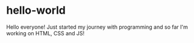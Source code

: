 # hello-world

Hello everyone!
Just started my journey with programming and so far I'm working on HTML, CSS and JS!
